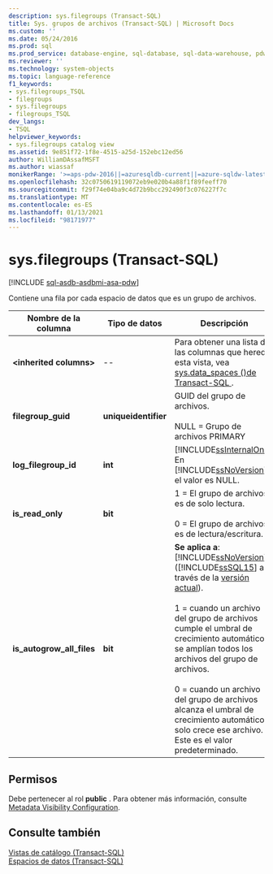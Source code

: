 ```yaml
---
description: sys.filegroups (Transact-SQL)
title: Sys. grupos de archivos (Transact-SQL) | Microsoft Docs
ms.custom: ''
ms.date: 05/24/2016
ms.prod: sql
ms.prod_service: database-engine, sql-database, sql-data-warehouse, pdw
ms.reviewer: ''
ms.technology: system-objects
ms.topic: language-reference
f1_keywords:
- sys.filegroups_TSQL
- filegroups
- sys.filegroups
- filegroups_TSQL
dev_langs:
- TSQL
helpviewer_keywords:
- sys.filegroups catalog view
ms.assetid: 9e851f72-1f8e-4515-a25d-152ebc12ed56
author: WilliamDAssafMSFT
ms.author: wiassaf
monikerRange: '>=aps-pdw-2016||=azuresqldb-current||=azure-sqldw-latest||>=sql-server-2016||>=sql-server-linux-2017||=azuresqldb-mi-current'
ms.openlocfilehash: 32c0750619119072eb9e020b4a88f1f89feeff70
ms.sourcegitcommit: f29f74e04ba9c4d72b9bcc292490f3c076227f7c
ms.translationtype: MT
ms.contentlocale: es-ES
ms.lasthandoff: 01/13/2021
ms.locfileid: "98171977"
---
```

# <a name="sysfilegroups-transact-sql"></a>sys.filegroups (Transact-SQL)
[!INCLUDE [sql-asdb-asdbmi-asa-pdw](../../includes/applies-to-version/sql-asdb-asdbmi-asa-pdw.md)]

  Contiene una fila por cada espacio de datos que es un grupo de archivos.  
  
|Nombre de la columna|Tipo de datos|Descripción|  
|-----------------|---------------|-----------------|  
|**\<inherited columns>**|--|Para obtener una lista de las columnas que hereda esta vista, vea [sys.data_spaces &#40;&#41;de Transact-SQL ](../../relational-databases/system-catalog-views/sys-data-spaces-transact-sql.md).|  
|**filegroup_guid**|**uniqueidentifier**|GUID del grupo de archivos.<br /><br /> NULL = Grupo de archivos PRIMARY|  
|**log_filegroup_id**|**int**|[!INCLUDE[ssInternalOnly](../../includes/ssinternalonly-md.md)] En [!INCLUDE[ssNoVersion](../../includes/ssnoversion-md.md)], el valor es NULL.|  
|**is_read_only**|**bit**|1 = El grupo de archivos es de solo lectura.<br /><br /> 0 = El grupo de archivos es de lectura/escritura.|  
|**is_autogrow_all_files**|**bit**|**Se aplica a**: [!INCLUDE[ssNoVersion](../../includes/ssnoversion-md.md)] ([!INCLUDE[ssSQL15](../../includes/sssql16-md.md)] a través de la [versión actual](../../sql-server/what-s-new-in-sql-server-2016.md)).<br /><br /> 1 = cuando un archivo del grupo de archivos cumple el umbral de crecimiento automático, se amplían todos los archivos del grupo de archivos.<br /><br /> 0 = cuando un archivo del grupo de archivos alcanza el umbral de crecimiento automático, solo crece ese archivo. Este es el valor predeterminado.|  
  
## <a name="permissions"></a>Permisos  
 Debe pertenecer al rol **public** . Para obtener más información, consulte [Metadata Visibility Configuration](../../relational-databases/security/metadata-visibility-configuration.md).  
  
## <a name="see-also"></a>Consulte también  
 [Vistas de catálogo &#40;Transact-SQL&#41;](../../relational-databases/system-catalog-views/catalog-views-transact-sql.md)   
 [Espacios de datos &#40;Transact-SQL&#41;](../../relational-databases/system-catalog-views/data-spaces-transact-sql.md)  
  
